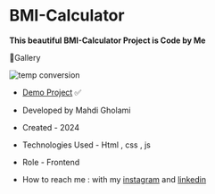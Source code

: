 # BMI-Calculator

**This beautiful BMI-Calculator Project is Code by Me**

📸Gallery

![temp conversion](https://github.com/user-attachments/assets/fc0ca4ef-3b89-4dda-a68c-c21c3e9e1dc9)


- [Demo Project]() ✅

- Developed by Mahdi Gholami

- Created - 2024

- Technologies Used - Html , css , js

- Role - Frontend

- How to reach me : with my [instagram](https://www.instagram.com/mahdi_gholami_web) and [linkedin](https://www.linkedin.com/in/mahdi-gholami-developer)
